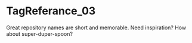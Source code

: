 # TagReferance_03
Great repository names are short and memorable. Need inspiration? How about super-duper-spoon?
